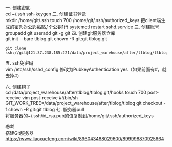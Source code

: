 一. 创建密匙  
	cd ~/.ssh
	ssh-keygen
二. 创建证书登录  
	mkdir /home/git/.ssh
	touch 700 /home/git/.ssh/authorized_keys
	把client端生成的密匙对公匙黏贴,1个公钥1行
	systemctl restart sshd.service
三. 创建账号  
	groupadd git
	useradd git -g git
四. 创建git服务器仓库  
	git init --bare tlblog.git
	chown -R git:git tlblog.git

	git clone ssh://git@121.37.238.185:221/data/project_warehouse/after/tlblog/tlblog.git

五. ssh免密码  
	vim /etc/ssh/sshd_config
	修改为PubkeyAuthentication yes（如果前面有#，就去掉#）
	
六. 创建钩子  
	cd /data/project_warehouse/after/tlblog/tlblog.git/hooks
	touch 700 post-receive
	vim post-receive
		#!/bin/sh 
		GIT_WORK_TREE=/data/project_warehouse/after/tlblog/tlblog git checkout -f
	chown -R git:git tlblog
七. 服务器pull  
	将服务器的~/.ssh/id_rsa.pub的值复制到/home/git/.ssh/authorized_keys

参考  
	搭建Git服务器  
	https://www.liaoxuefeng.com/wiki/896043488029600/899998870925664

